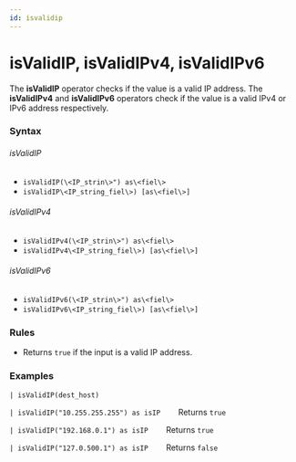```yaml
---
id: isvalidip
---
```


# isValidIP, isValidIPv4, isValidIPv6

The **isValidIP** operator checks if the value is a valid IP address.
The **isValidIPv4** and **isValidIPv6** operators check if the value is
a valid IPv4 or IPv6 address respectively. 

### Syntax

###### isValidIP

-   `isValidIP(\<IP_strin\>") as\<fiel\>`
-   `isValidIP\<IP_string_fiel\>) [as\<fiel\>]`

###### isValidIPv4

-   `isValidIPv4(\<IP_strin\>") as\<fiel\>`
-   `isValidIPv4\<IP_string_fiel\>) [as\<fiel\>]`

###### isValidIPv6

-   `isValidIPv6(\<IP_strin\>") as\<fiel\>`
-   `isValidIPv6\<IP_string_fiel\>) [as\<fiel\>]`

### Rules

-   Returns `true` if the input is a valid IP address.

### Examples

`| isValidIP(dest_host)`

`| isValidIP("10.255.255.255") as isIP`        Returns `true`

`| isValidIP("192.168.0.1") as isIP`        Returns `true`

`| isValidIP("127.0.500.1") as isIP`        Returns `false`
